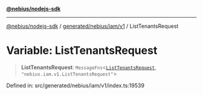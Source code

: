 [**@nebius/nodejs-sdk**](../../../../../README.md)

***

[@nebius/nodejs-sdk](../../../../../README.md) / [generated/nebius/iam/v1](../README.md) / ListTenantsRequest

# Variable: ListTenantsRequest

> **ListTenantsRequest**: `MessageFns`\<[`ListTenantsRequest`](../interfaces/ListTenantsRequest.md), `"nebius.iam.v1.ListTenantsRequest"`\>

Defined in: src/generated/nebius/iam/v1/index.ts:19539
